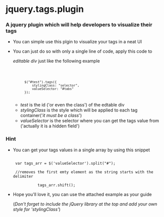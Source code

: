 jquery.tags.plugin
==================

### A jquery plugin which will help developers to visualize their tags

- You can simple use this plgin to visualize your tags in a neat UI

- You can just do so with only a single line of code, apply this code to 

  *editable div* just like the following example
  
  <code>

            $("#test").tags({
                stylingClass: "selector",
                valueSelector: "#tabs"
            });


  </code>

  - *test* is the id ('or even the class') of the edtable div
  - *stylingClass* is the style which will be applied to each tag container('*it must be a class*')
  - *valueSelector* is the selector where you can get the tags value from 
    ('actually it is a hidden field')


### Hint

 - You can get your tags values in a single array by using this snippet
   
   <code>
	var tags_arr = $('valueSelector').split("#");<br/>
	//removes the first emty element as the string starts with the delimiter<br/>
              tags_arr.shift();
   </code>
 - Hope you'll love it, you can use the attached example as your guide

   (*Don't forget to include the jQuery library at the top and add your own style for 'stylingClass'*)

